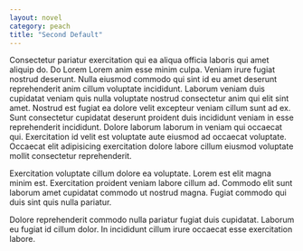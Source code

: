 ```yaml
---
layout: novel
category: peach
title: "Second Default"
---
```

Consectetur pariatur exercitation qui ea aliqua officia laboris qui amet aliquip do. Do Lorem Lorem anim esse minim culpa. Veniam irure fugiat nostrud deserunt. Nulla eiusmod commodo qui sint id eu amet deserunt reprehenderit anim cillum voluptate incididunt.
Laborum veniam duis cupidatat veniam quis nulla voluptate nostrud consectetur anim qui elit sint amet. Nostrud est fugiat ea dolore velit excepteur veniam cillum sunt ad ex. Sunt consectetur cupidatat deserunt proident duis incididunt veniam in esse reprehenderit incididunt. Dolore laborum laborum in veniam qui occaecat qui. Exercitation id velit est voluptate aute eiusmod ad occaecat voluptate. Occaecat elit adipisicing exercitation dolore labore cillum eiusmod voluptate mollit consectetur reprehenderit.

Exercitation voluptate cillum dolore ea voluptate. Lorem est elit magna minim est. Exercitation proident veniam labore cillum ad. Commodo elit sunt laborum amet cupidatat commodo ut nostrud magna. Fugiat commodo qui duis sint quis nulla pariatur.

Dolore reprehenderit commodo nulla pariatur fugiat duis cupidatat. Laborum eu fugiat id cillum dolor. In incididunt cillum irure occaecat esse exercitation labore.
